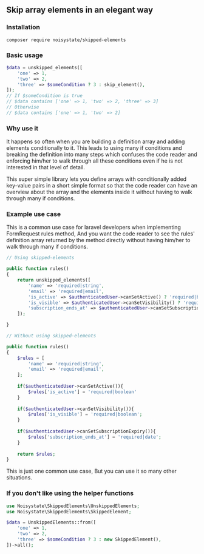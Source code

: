 ## Skip array elements in an elegant way

### Installation
```
composer require noisystate/skipped-elements
```

### Basic usage

```php
$data = unskipped_elements([
    'one' => 1,
    'two' => 2,
    'three' => $someCondition ? 3 : skip_element(),
]);
// If $someCondition is true
// $data contains ['one' => 1, 'two' => 2, 'three' => 3]
// Otherwise
// $data contains ['one' => 1, 'two' => 2]
```

### Why use it

It happens so often when you are building a definition array and adding elements conditionally to it.
This leads to using many if conditions and breaking the definition into many steps which confuses the code reader and enforcing him/her to walk through all these conditions even if he is not interested in that level of detail.  

This super simple library lets you define arrays with conditionally added key-value pairs in a short simple format so that the code reader can have an overview about the array and the elements inside it without having to walk through many if conditions.

### Example use case
This is a common use case for laravel developers when implementing FormRequest rules method, And you want the code reader to see the rules' definition array returned by the method directly without having him/her to walk through many if conditions.  
```php
// Using skipped-elements

public function rules()
{
    return unskipped_elements([
        'name' => 'required|string',
        'email' => 'required|email',
        'is_active' => $authenticatedUser->canSetActive() ? 'required|boolean' : skip_element(),
        'is_visible' => $authenticatedUser->canSetVisibility() ? 'required|boolean' : skip_element(),
        'subscription_ends_at' => $authenticatedUser->canSetSubscriptionExpiry() ? 'required|date' : skip_element(),  
    ]);

}
```
```php
// Without using skipped-elements

public function rules()
{
    $rules = [
        'name' => 'required|string',
        'email' => 'required|email',
    ];
    
    if($authenticatedUser->canSetActive()){
        $rules['is_active'] = 'required|boolean'    
    }
    
    if($authenticatedUser->canSetVisibility()){
        $rules['is_visible'] = 'required|boolean';
    }
    
    if($authenticatedUser->canSetSubscriptionExpiry()){
        $rules['subscription_ends_at'] = 'required|date';
    }
    
    return $rules;
}
```

This is just one common use case, But you can use it so many other situations.


### If you don't like using the helper functions

```php
use Noisystate\SkippedElements\UnskippedElements;
use Noisystate\SkippedElements\SkippedElement;

$data = UnskippedElements::from([
    'one' => 1,
    'two' => 2,
    'three' => $someCondition ? 3 : new SkippedElement(),
])->all();
```

